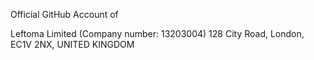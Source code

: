 Official GitHub Account of

Leftoma Limited (Company number: 13203004)
128 City Road, London, EC1V 2NX, UNITED KINGDOM
